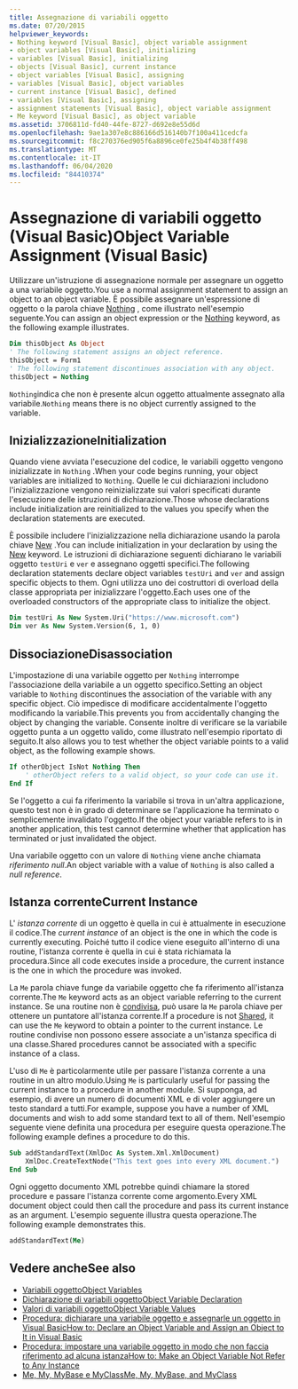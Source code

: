 ```yaml
---
title: Assegnazione di variabili oggetto
ms.date: 07/20/2015
helpviewer_keywords:
- Nothing keyword [Visual Basic], object variable assignment
- object variables [Visual Basic], initializing
- variables [Visual Basic], initializing
- objects [Visual Basic], current instance
- object variables [Visual Basic], assigning
- variables [Visual Basic], object variables
- current instance [Visual Basic], defined
- variables [Visual Basic], assigning
- assignment statements [Visual Basic], object variable assignment
- Me keyword [Visual Basic], as object variable
ms.assetid: 3706811d-fd40-44fe-8727-d692e8e55d6d
ms.openlocfilehash: 9ae1a307e8c886166d516140b7f100a411cedcfa
ms.sourcegitcommit: f8c270376ed905f6a8896ce0fe25b4f4b38ff498
ms.translationtype: MT
ms.contentlocale: it-IT
ms.lasthandoff: 06/04/2020
ms.locfileid: "84410374"
---
```

# <a name="object-variable-assignment-visual-basic"></a><span data-ttu-id="e4862-102">Assegnazione di variabili oggetto (Visual Basic)</span><span class="sxs-lookup"><span data-stu-id="e4862-102">Object Variable Assignment (Visual Basic)</span></span>

<span data-ttu-id="e4862-103">Utilizzare un'istruzione di assegnazione normale per assegnare un oggetto a una variabile oggetto.</span><span class="sxs-lookup"><span data-stu-id="e4862-103">You use a normal assignment statement to assign an object to an object variable.</span></span> <span data-ttu-id="e4862-104">È possibile assegnare un'espressione di oggetto o la parola chiave [Nothing](../../../language-reference/nothing.md) , come illustrato nell'esempio seguente.</span><span class="sxs-lookup"><span data-stu-id="e4862-104">You can assign an object expression or the [Nothing](../../../language-reference/nothing.md) keyword, as the following example illustrates.</span></span>

```vb
Dim thisObject As Object
' The following statement assigns an object reference.
thisObject = Form1
' The following statement discontinues association with any object.
thisObject = Nothing
```

<span data-ttu-id="e4862-105">`Nothing`indica che non è presente alcun oggetto attualmente assegnato alla variabile.</span><span class="sxs-lookup"><span data-stu-id="e4862-105">`Nothing` means there is no object currently assigned to the variable.</span></span>

## <a name="initialization"></a><span data-ttu-id="e4862-106">Inizializzazione</span><span class="sxs-lookup"><span data-stu-id="e4862-106">Initialization</span></span>

<span data-ttu-id="e4862-107">Quando viene avviata l'esecuzione del codice, le variabili oggetto vengono inizializzate in `Nothing` .</span><span class="sxs-lookup"><span data-stu-id="e4862-107">When your code begins running, your object variables are initialized to `Nothing`.</span></span> <span data-ttu-id="e4862-108">Quelle le cui dichiarazioni includono l'inizializzazione vengono reinizializzate sui valori specificati durante l'esecuzione delle istruzioni di dichiarazione.</span><span class="sxs-lookup"><span data-stu-id="e4862-108">Those whose declarations include initialization are reinitialized to the values you specify when the declaration statements are executed.</span></span>

<span data-ttu-id="e4862-109">È possibile includere l'inizializzazione nella dichiarazione usando la parola chiave [New](../../../language-reference/operators/new-operator.md) .</span><span class="sxs-lookup"><span data-stu-id="e4862-109">You can include initialization in your declaration by using the [New](../../../language-reference/operators/new-operator.md) keyword.</span></span> <span data-ttu-id="e4862-110">Le istruzioni di dichiarazione seguenti dichiarano le variabili oggetto `testUri` e `ver` e assegnano oggetti specifici.</span><span class="sxs-lookup"><span data-stu-id="e4862-110">The following declaration statements declare object variables `testUri` and `ver` and assign specific objects to them.</span></span> <span data-ttu-id="e4862-111">Ogni utilizza uno dei costruttori di overload della classe appropriata per inizializzare l'oggetto.</span><span class="sxs-lookup"><span data-stu-id="e4862-111">Each uses one of the overloaded constructors of the appropriate class to initialize the object.</span></span>

```vb
Dim testUri As New System.Uri("https://www.microsoft.com")
Dim ver As New System.Version(6, 1, 0)
```

## <a name="disassociation"></a><span data-ttu-id="e4862-112">Dissociazione</span><span class="sxs-lookup"><span data-stu-id="e4862-112">Disassociation</span></span>

<span data-ttu-id="e4862-113">L'impostazione di una variabile oggetto per `Nothing` interrompe l'associazione della variabile a un oggetto specifico.</span><span class="sxs-lookup"><span data-stu-id="e4862-113">Setting an object variable to `Nothing` discontinues the association of the variable with any specific object.</span></span> <span data-ttu-id="e4862-114">Ciò impedisce di modificare accidentalmente l'oggetto modificando la variabile.</span><span class="sxs-lookup"><span data-stu-id="e4862-114">This prevents you from accidentally changing the object by changing the variable.</span></span> <span data-ttu-id="e4862-115">Consente inoltre di verificare se la variabile oggetto punta a un oggetto valido, come illustrato nell'esempio riportato di seguito.</span><span class="sxs-lookup"><span data-stu-id="e4862-115">It also allows you to test whether the object variable points to a valid object, as the following example shows.</span></span>

```vb
If otherObject IsNot Nothing Then
    ' otherObject refers to a valid object, so your code can use it.
End If
```

<span data-ttu-id="e4862-116">Se l'oggetto a cui fa riferimento la variabile si trova in un'altra applicazione, questo test non è in grado di determinare se l'applicazione ha terminato o semplicemente invalidato l'oggetto.</span><span class="sxs-lookup"><span data-stu-id="e4862-116">If the object your variable refers to is in another application, this test cannot determine whether that application has terminated or just invalidated the object.</span></span>

<span data-ttu-id="e4862-117">Una variabile oggetto con un valore di `Nothing` viene anche chiamata *riferimento null*.</span><span class="sxs-lookup"><span data-stu-id="e4862-117">An object variable with a value of `Nothing` is also called a *null reference*.</span></span>

## <a name="current-instance"></a><span data-ttu-id="e4862-118">Istanza corrente</span><span class="sxs-lookup"><span data-stu-id="e4862-118">Current Instance</span></span>

<span data-ttu-id="e4862-119">L' *istanza corrente* di un oggetto è quella in cui è attualmente in esecuzione il codice.</span><span class="sxs-lookup"><span data-stu-id="e4862-119">The *current instance* of an object is the one in which the code is currently executing.</span></span> <span data-ttu-id="e4862-120">Poiché tutto il codice viene eseguito all'interno di una routine, l'istanza corrente è quella in cui è stata richiamata la procedura.</span><span class="sxs-lookup"><span data-stu-id="e4862-120">Since all code executes inside a procedure, the current instance is the one in which the procedure was invoked.</span></span>

<span data-ttu-id="e4862-121">La `Me` parola chiave funge da variabile oggetto che fa riferimento all'istanza corrente.</span><span class="sxs-lookup"><span data-stu-id="e4862-121">The `Me` keyword acts as an object variable referring to the current instance.</span></span> <span data-ttu-id="e4862-122">Se una routine non è [condivisa](../../../language-reference/modifiers/shared.md), può usare la `Me` parola chiave per ottenere un puntatore all'istanza corrente.</span><span class="sxs-lookup"><span data-stu-id="e4862-122">If a procedure is not [Shared](../../../language-reference/modifiers/shared.md), it can use the `Me` keyword to obtain a pointer to the current instance.</span></span> <span data-ttu-id="e4862-123">Le routine condivise non possono essere associate a un'istanza specifica di una classe.</span><span class="sxs-lookup"><span data-stu-id="e4862-123">Shared procedures cannot be associated with a specific instance of a class.</span></span>

<span data-ttu-id="e4862-124">L'uso di `Me` è particolarmente utile per passare l'istanza corrente a una routine in un altro modulo.</span><span class="sxs-lookup"><span data-stu-id="e4862-124">Using `Me` is particularly useful for passing the current instance to a procedure in another module.</span></span> <span data-ttu-id="e4862-125">Si supponga, ad esempio, di avere un numero di documenti XML e di voler aggiungere un testo standard a tutti.</span><span class="sxs-lookup"><span data-stu-id="e4862-125">For example, suppose you have a number of XML documents and wish to add some standard text to all of them.</span></span> <span data-ttu-id="e4862-126">Nell'esempio seguente viene definita una procedura per eseguire questa operazione.</span><span class="sxs-lookup"><span data-stu-id="e4862-126">The following example defines a procedure to do this.</span></span>

```vb
Sub addStandardText(XmlDoc As System.Xml.XmlDocument)
    XmlDoc.CreateTextNode("This text goes into every XML document.")
End Sub
```

<span data-ttu-id="e4862-127">Ogni oggetto documento XML potrebbe quindi chiamare la stored procedure e passare l'istanza corrente come argomento.</span><span class="sxs-lookup"><span data-stu-id="e4862-127">Every XML document object could then call the procedure and pass its current instance as an argument.</span></span> <span data-ttu-id="e4862-128">L'esempio seguente illustra questa operazione.</span><span class="sxs-lookup"><span data-stu-id="e4862-128">The following example demonstrates this.</span></span>

```vb
addStandardText(Me)
```

## <a name="see-also"></a><span data-ttu-id="e4862-129">Vedere anche</span><span class="sxs-lookup"><span data-stu-id="e4862-129">See also</span></span>

- [<span data-ttu-id="e4862-130">Variabili oggetto</span><span class="sxs-lookup"><span data-stu-id="e4862-130">Object Variables</span></span>](object-variables.md)
- [<span data-ttu-id="e4862-131">Dichiarazione di variabili oggetto</span><span class="sxs-lookup"><span data-stu-id="e4862-131">Object Variable Declaration</span></span>](object-variable-declaration.md)
- [<span data-ttu-id="e4862-132">Valori di variabili oggetto</span><span class="sxs-lookup"><span data-stu-id="e4862-132">Object Variable Values</span></span>](object-variable-values.md)
- [<span data-ttu-id="e4862-133">Procedura: dichiarare una variabile oggetto e assegnarle un oggetto in Visual Basic</span><span class="sxs-lookup"><span data-stu-id="e4862-133">How to: Declare an Object Variable and Assign an Object to It in Visual Basic</span></span>](how-to-declare-an-object-variable-and-assign-an-object-to-it.md)
- [<span data-ttu-id="e4862-134">Procedura: impostare una variabile oggetto in modo che non faccia riferimento ad alcuna istanza</span><span class="sxs-lookup"><span data-stu-id="e4862-134">How to: Make an Object Variable Not Refer to Any Instance</span></span>](how-to-make-an-object-variable-not-refer-to-any-instance.md)
- [<span data-ttu-id="e4862-135">Me, My, MyBase e MyClass</span><span class="sxs-lookup"><span data-stu-id="e4862-135">Me, My, MyBase, and MyClass</span></span>](../../program-structure/me-my-mybase-and-myclass.md)

